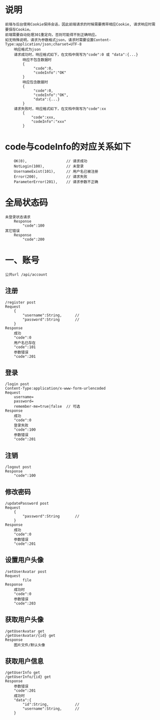 # 说明
    前端与后台使用Cookie保持会话，因此前端请求的时候需要携带相应Cookie, 请求响应时需要保存Cookie。
    前端需要自动处理301重定向，否则可能得不到正确响应。
    如无特殊说明，请求为参数格式json，请求时需要设置Content-Type:application/json;charset=UTF-8
        响应格式为json
        请求成功时，响应格式如下，在文档中简写为"code":0 或 "data":{...}
            响应不包含数据时
            {
                 "code":0,
                 "codeInfo":"OK"
            }
            响应包含数据时
            {
                 "code":0,
                 "codeInfo":"OK",
                 "data":{...}
            }
        请求失败时，响应格式如下，在文档中简写为"code":xx
            {
                "code":xxx,
                "codeInfo":"xxx"
            }

# code与codeInfo的对应关系如下
        OK(0),                  // 请求成功
        NotLogin(100),          // 未登录
        UsernameExist(101),     // 用户名已被注册
        Error(200),             // 请求失败
        ParameterError(201),    // 请求参数不正确

# 全局状态码
    未登录状态请求
        Response
            "code":100
    其它错误        
        Response
            "code":200

# 一、账号
    公共url /api/account

## 注册
    /register post
    Request
        {
            "username":String,      //
            "password":String       //
        }
    Response
        成功
        "code":0
        用户名已存在
        "code":101
        参数错误
        "code":201

## 登录
    /login post
    Content-Type:application/x-www-form-urlencoded
    Request
        username=
        password=
        remember-me=true|false  // 可选
    Response
        成功
        "code":0
        登录失败
        "code":100
        参数错误
        "code":201

## 注销
    /logout post
    Response
        "code":100

## 修改密码
    /updatePassword post
    Request
        {
            "password":String       //
        }
    Response
        成功
        "code":0
        参数错误
        "code":201

## 设置用户头像
    /setUserAvatar post
    Request
            file
    Response
        成功时
        "code":0
        参数错误
        "code":203

## 获取用户头像
    /getUserAvatar get
    /getUserAvatar/{id} get
    Response
        图片文件/默认头像

## 获取用户信息
    /getUserInfo get
    /getUserInfo/{id} get
    Response
        参数错误
        "code":201
        成功时
        "data":{
            "id":String,            //
            "username":String,      //
        }